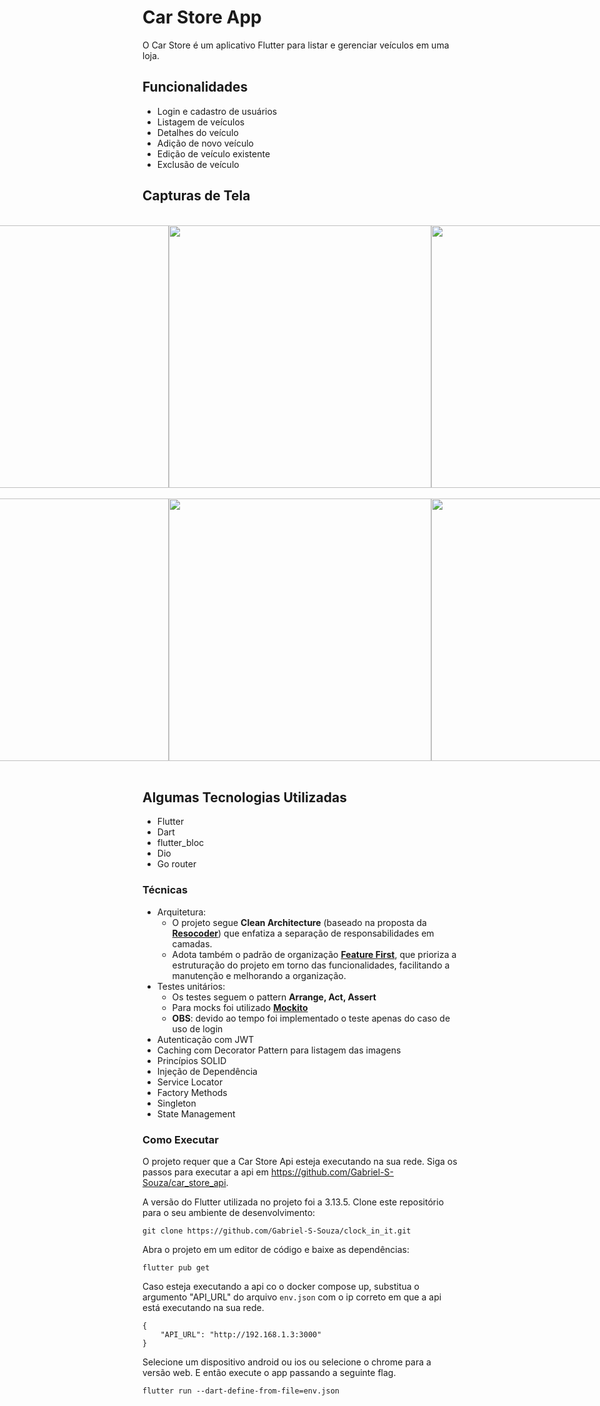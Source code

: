 # Car Store App

O Car Store é um aplicativo Flutter para listar e gerenciar veículos em uma loja.

## Funcionalidades

- Login e cadastro de usuários
- Listagem de veículos
- Detalhes do veículo
- Adição de novo veículo
- Edição de veículo existente
- Exclusão de veículo

## Capturas de Tela

</br>
<div style="display: flex; justify-content: center;">
  <img src="https://github.com/Gabriel-S-Souza/car_store/assets/94877176/5ce05a17-a722-4d62-930e-f52d90203311" height="420" />
  <img src="https://github.com/Gabriel-S-Souza/car_store/assets/94877176/da9a8de5-978c-4e88-9edf-8c4558e88a26" height="420" />
  <img src="https://github.com/Gabriel-S-Souza/car_store/assets/94877176/21ff4aec-f494-4c2a-be53-19d6f72b3f57" height="420" />
</div>
</br>
<div style="display: flex; justify-content: center;">
  <img src="https://github.com/Gabriel-S-Souza/car_store/assets/94877176/75bb0ead-1f08-412d-9f8f-aa0c81eb8f46" height="420" />
  <img src="https://github.com/Gabriel-S-Souza/car_store/assets/94877176/29412a2a-7169-412e-9b86-026dd708b007" height="420" />
  <img src="https://github.com/Gabriel-S-Souza/car_store/assets/94877176/2dbebdd4-ba35-4033-8bf5-1ae9b570009a" height="420" />
</div>
</br>

## Algumas Tecnologias Utilizadas

- Flutter
- Dart
- flutter_bloc
- Dio
- Go router

### Técnicas
- Arquitetura:
   - O projeto segue **Clean Architecture** (baseado na proposta da [**Resocoder**](https://resocoder.com/2019/08/27/flutter-tdd-clean-architecture-course-1-explanation-project-structure/)) que enfatiza a separação de responsabilidades em camadas.
   - Adota também o padrão de organização [**Feature First**](https://codewithandrea.com/articles/flutter-project-structure/), que prioriza a estruturação do projeto em torno das funcionalidades, facilitando a manutenção e melhorando a organização.
- Testes unitários:
  - Os testes seguem o pattern **Arrange, Act, Assert**
  - Para mocks foi utilizado [**Mockito**](https://pub.dev/packages/mockito)
  - **OBS**: devido ao tempo foi implementado o teste apenas do caso de uso de login
- Autenticação com JWT
- Caching com Decorator Pattern para listagem das imagens
- Princípios SOLID
- Injeção de Dependência
- Service Locator
- Factory Methods
- Singleton
- State Management

### Como Executar
O projeto requer que a Car Store Api esteja executando na sua rede. Siga os passos para executar a api em https://github.com/Gabriel-S-Souza/car_store_api.

A versão do Flutter utilizada no projeto foi a 3.13.5.
Clone este repositório para o seu ambiente de desenvolvimento:
```
git clone https://github.com/Gabriel-S-Souza/clock_in_it.git
```

Abra o projeto em um editor de código e baixe as dependências:

```
flutter pub get
```

Caso esteja executando a api co o docker compose up, substitua o argumento "API_URL" do arquivo ```env.json``` com o ip correto em que a api está executando na sua rede.

```
{
    "API_URL": "http://192.168.1.3:3000"
}
```

Selecione um dispositivo android ou ios ou selecione o chrome para a versão web. E então execute o app passando a seguinte flag.

```
flutter run --dart-define-from-file=env.json
```
